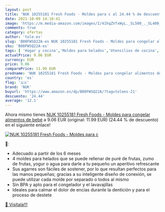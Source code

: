 ```yaml
---
layout: post
title: 'NUK 10255181 Fresh Foods - Moldes para c al 24.44 % de descuento'
date: 2021-10-09 14:18:41
image: 'https://m.media-amazon.com/images/I/41hqZVfxWyL._SL500_._SL400_.jpg'
comments: true
category: ofertas
author: 'tole.es'
slug: 'B00FWSQ22A-es NUK 10255181 Fresh Foods - Moldes para congelar alimentos...'
sku: 'B00FWSQ22A-es'
tags: [ 'Hogar y cocina','Moldes para helados','Utensilios de cocina','bebé','nuk', ]
actualPrice: 9.06 EUR
currency: EUR
price: 9.06
comparePrice: 11.99 EUR
prodname: 'NUK 10255181 Fresh Foods - Moldes para congelar alimentos de bebé'
country: 'es'
flag: '🇪🇸'
brand: 'NUK'
buyurl: 'https://www.amazon.es/dp/B00FWSQ22A/?tag=tolees-21'
descuento: '24.44'
average: '12.1'
---
```


Ahora mismo tienes [NUK 10255181 Fresh Foods - Moldes para congelar alimentos de bebé](https://www.amazon.es/dp/B00FWSQ22A/?tag=tolees-21) a 9.06 EUR (original: 11.99 EUR) (24.44 %  de descuento) en el siguiente enlace!

[![NUK 10255181 Fresh Foods - Moldes para c](https://m.media-amazon.com/images/I/41hqZVfxWyL._SL500_._SL400_.jpg)](https://www.amazon.es/dp/B00FWSQ22A/?tag=tolees-21)

🔎:

- Adecuado a partir de los 6 meses
- 4 moldes para helados que se puede rellenar de puré de frutas, zumo de frutas, yogur o agua para darle a tu pequeño un aperitivo refrescante
- Sus agarres son fáciles de sostener, por lo que resultan perfectos para las manos pequeñas; gracias a su inteligente diseño de conexión, se puede utilizar cada molde por separado o todos al mismo
- Sin BPA y apto para el congelador y el lavavajillas
- Ideales para calmar el dolor de encías durante la dentición y para el proceso de destete

[🛒 Visítala!!!](https://www.amazon.es/dp/B00FWSQ22A/?tag=tolees-21)
